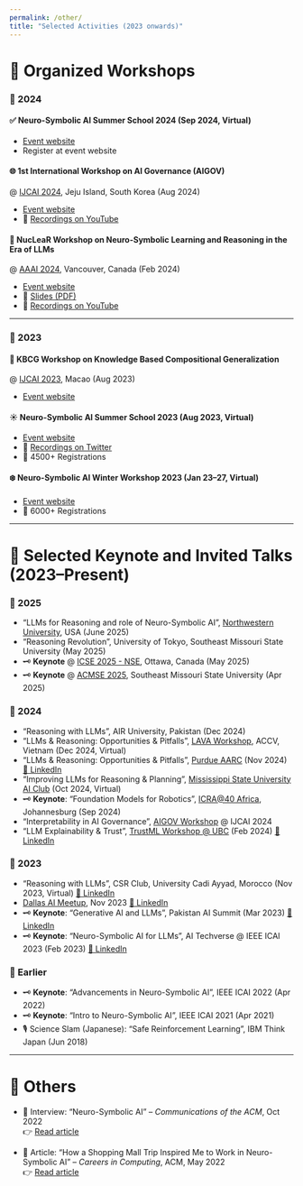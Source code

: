 ```yaml
---
permalink: /other/
title: "Selected Activities (2023 onwards)"
---
```


# 🧠 Organized Workshops

### 🔹 2024

#### ✅ Neuro-Symbolic AI Summer School 2024 (Sep 2024, Virtual)
- [Event website](https://neurosymbolic.github.io/nsss2024/index.html)
- Register at event website

#### 🌐 1st International Workshop on AI Governance (AIGOV)  
@ [IJCAI 2024](https://ijcai24.org/), Jeju Island, South Korea (Aug 2024)
- [Event website](https://aigovernance.github.io/)
- 🔴 [Recordings on YouTube](https://www.youtube.com/watch?v=38QwFDEfrEI&list=PLt-aI0fLbqH99t0PNzRnx-ccjIoKagaVk)

#### 🧪 NucLeaR Workshop on Neuro-Symbolic Learning and Reasoning in the Era of LLMs  
@ [AAAI 2024](https://aaai.org/aaai-conference/), Vancouver, Canada (Feb 2024)
- [Event website](https://nuclear-workshop.github.io/)
- 🔴 [Slides (PDF)](https://github.com/nuclear-workshop/nuclear-workshop.github.io/tree/master/assets/2024_aaai_nuclear_invited_talk_slides)
- 🔴 [Recordings on YouTube](https://www.youtube.com/watch?v=x8hUBU8qAKQ&list=PLt-aI0fLbqH-W-YIsf5AQ07G616lQzNpC)

---

### 🔹 2023

#### 🧠 KBCG Workshop on Knowledge Based Compositional Generalization  
@ [IJCAI 2023](https://ijcai-23.org/), Macao (Aug 2023)
- [Event website](https://knowledgeai.github.io/)

#### ☀️ Neuro-Symbolic AI Summer School 2023 (Aug 2023, Virtual)
- [Event website](https://neurosymbolic.github.io/nsss2023/index.html)
- 🎥 [Recordings on Twitter](https://twitter.com/asimunawar/status/1696850589299229130)
- 👥 4500+ Registrations

#### ❄️ Neuro-Symbolic AI Winter Workshop 2023 (Jan 23–27, Virtual)
- [Event website](https://ibm.github.io/neuro-symbolic-ai/events/ns-workshop2023/)
- 👥 6000+ Registrations

---

# 🎤 Selected Keynote and Invited Talks (2023–Present)

### 🔹 2025

- “LLMs for Reasoning and role of Neuro-Symbolic AI”, [Northwestern University](https://www.linkedin.com/posts/vispi-karkaria_ai-llms-neurosymbolicai-activity-7336047394653880325-yPR7?utm_source=share&utm_medium=member_desktop&rcm=ACoAAAWNR5cBtD7QW7kTPu9DxFB0ZlSkXym-EfQ), USA (June 2025)
- “Reasoning Revolution”, University of Tokyo, Southeast Missouri State University (May 2025)
- 🗝️ **Keynote** @ [ICSE 2025 - NSE](https://conf.researchr.org/home/icse-2025/nse-2025#program), Ottawa, Canada (May 2025)
- 🗝️ **Keynote** @ [ACMSE 2025](https://acmse.net/2025/), Southeast Missouri State University (Apr 2025)

### 🔹 2024
- “Reasoning with LLMs”, AIR University, Pakistan (Dec 2024)
- “LLMs & Reasoning: Opportunities & Pitfalls”, [LAVA Workshop](https://lava-workshop.github.io/), ACCV, Vietnam (Dec 2024, Virtual)
- “LLMs & Reasoning: Opportunities & Pitfalls”, [Purdue AARC](https://polytechnic.purdue.edu/aarc) (Nov 2024) [📎 LinkedIn](https://www.linkedin.com/posts/purdue-aarc_purdue-aarc-seminar-asim-munawar-ibm-watson-activity-7269400859191427072-bK0X)
- “Improving LLMs for Reasoning & Planning”, [Mississippi State University AI Club](https://www.cse.msstate.edu/studentorg/) (Oct 2024, Virtual)
- 🗝️ **Keynote**: “Foundation Models for Robotics”, [ICRA@40 Africa](https://icra40.ieee.org/icra-2024/icra40-africa/), Johannesburg (Sep 2024)
- “Interpretability in AI Governance”, [AIGOV Workshop](https://aigovernance.github.io/) @ IJCAI 2024
- “LLM Explainability & Trust”, [TrustML Workshop @ UBC](https://trustml.ubc.ca/events/trustml-workshop-ubc-february-2024) (Feb 2024) [📎 LinkedIn](https://www.linkedin.com/feed/update/urn:li:activity:7168458996033470464/)

### 🔹 2023
- “Reasoning with LLMs”, CSR Club, University Cadi Ayyad, Morocco (Nov 2023, Virtual) [📎 LinkedIn](https://www.linkedin.com/posts/csr-club-fps_aiinsights-languagemodels-techtalks-activity-7132790432022843392-rUPk)
- [Dallas AI Meetup](https://www.meetup.com/dal-ai/), Nov 2023 [📎 LinkedIn](https://www.linkedin.com/feed/update/urn:li:activity:7119812126839291904)
- 🗝️ **Keynote**: “Generative AI and LLMs”, Pakistan AI Summit (Mar 2023) [📎 LinkedIn](https://www.linkedin.com/feed/update/urn:li:activity:7040555977091223552)
- 🗝️ **Keynote**: “Neuro-Symbolic AI for LLMs”, AI Techverse @ IEEE ICAI 2023 (Feb 2023) [📎 LinkedIn](https://www.linkedin.com/feed/update/urn:li:activity:7021013459102248960/)

### 🔹 Earlier
- 🗝️ **Keynote**: “Advancements in Neuro-Symbolic AI”, IEEE ICAI 2022 (Apr 2022)
- 🗝️ **Keynote**: “Intro to Neuro-Symbolic AI”, IEEE ICAI 2021 (Apr 2021)
- 🎙️ Science Slam (Japanese): “Safe Reinforcement Learning”, IBM Think Japan (Jun 2018)

---

# 📌 Others

- 📰 Interview: “Neuro-Symbolic AI” – *Communications of the ACM*, Oct 2022  
  👉 [Read article](https://cacm.acm.org/magazines/2022/10/264844-neurosymbolic-ai/abstract)

- 🧠 Article: “How a Shopping Mall Trip Inspired Me to Work in Neuro-Symbolic AI” – *Careers in Computing*, ACM, May 2022  
  👉 [Read article](https://cacm.acm.org/magazines/2022/5/260361-how-a-shopping-mall-trip-inspired-me-to-work-in-neuro-symbolic-ai/abstract)
